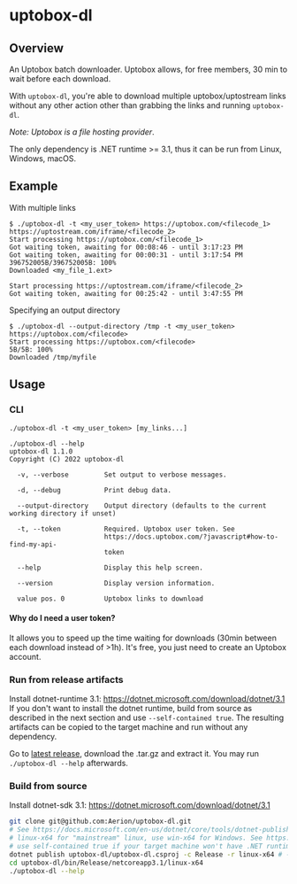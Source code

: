# uptobox-dl

## Overview

An Uptobox batch downloader. Uptobox allows, for free members, 30 min to wait before each download.

With `uptobox-dl`, you're able to download multiple uptobox/uptostream links without any other action other than grabbing the links and running `uptobox-dl`.

*Note: Uptobox is a file hosting provider*.

The only dependency is .NET runtime >= 3.1, thus it can be run from Linux, Windows, macOS.

## Example

With multiple links
```
$ ./uptobox-dl -t <my_user_token> https://uptobox.com/<filecode_1> https://uptostream.com/iframe/<filecode_2>
Start processing https://uptobox.com/<filecode_1>
Got waiting token, awaiting for 00:08:46 - until 3:17:23 PM
Got waiting token, awaiting for 00:00:31 - until 3:17:54 PM
396752005B/396752005B: 100%
Downloaded <my_file_1.ext>

Start processing https://uptostream.com/iframe/<filecode_2>
Got waiting token, awaiting for 00:25:42 - until 3:47:55 PM
```

Specifying an output directory
```
$ ./uptobox-dl --output-directory /tmp -t <my_user_token> https://uptobox.com/<filecode>
Start processing https://uptobox.com/<filecode>
5B/5B: 100%
Downloaded /tmp/myfile
```

## Usage

### CLI

`./uptobox-dl -t <my_user_token> [my_links...]`

```
./uptobox-dl --help
uptobox-dl 1.1.0
Copyright (C) 2022 uptobox-dl

  -v, --verbose         Set output to verbose messages.

  -d, --debug           Print debug data.

  --output-directory    Output directory (defaults to the current working directory if unset)

  -t, --token           Required. Uptobox user token. See
                        https://docs.uptobox.com/?javascript#how-to-find-my-api-
                        token

  --help                Display this help screen.

  --version             Display version information.

  value pos. 0          Uptobox links to download
```

#### Why do I need a user token?

It allows you to speed up the time waiting for downloads (30min between each download instead of >1h). It's free, you just need to create an Uptobox account.

### Run from release artifacts

Install dotnet-runtime 3.1: https://dotnet.microsoft.com/download/dotnet/3.1
If you don't want to install the dotnet runtime, build from source as described in the next section and use `--self-contained true`. The resulting artifacts can be copied to the target machine and run without any dependency.

Go to [latest release](https://github.com/Aerion/uptobox-dl/releases/latest), download the .tar.gz and extract it. You may run `./uptobox-dl --help` afterwards.

### Build from source

Install dotnet-sdk 3.1: https://dotnet.microsoft.com/download/dotnet/3.1

``` bash
git clone git@github.com:Aerion/uptobox-dl.git
# See https://docs.microsoft.com/en-us/dotnet/core/tools/dotnet-publish for the list of options
# linux-x64 for "mainstream" linux, use win-x64 for Windows. See https://docs.microsoft.com/en-us/dotnet/core/rid-catalog#using-rids for the full list
# use self-contained true if your target machine won't have .NET runtime installed, see https://docs.microsoft.com/en-us/dotnet/core/deploying/#publish-self-contained
dotnet publish uptobox-dl/uptobox-dl.csproj -c Release -r linux-x64 # --self-contained true
cd uptobox-dl/bin/Release/netcoreapp3.1/linux-x64
./uptobox-dl --help
```